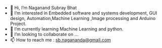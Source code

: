 - 👋 Hi, I’m Naganand Subray Bhat
- 👀 I’m interested in Embedded software and systems development, GUI design, Automation,Machine Learning ,Image processing and Arduino Project. 
- 🌱 I’m currently learning Machine Learning and python.
- 💞️ I’m looking to collaborate on ...
- 📫 How to reach me : sb.nagananda@gmail.com

<!---
naganandsb/naganandsb is a ✨ special ✨ repository because its `README.md` (this file) appears on your GitHub profile.
You can click the Preview link to take a look at your changes.
--->
